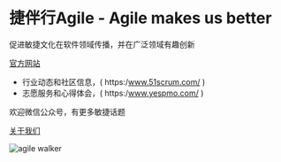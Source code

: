 # 捷伴行Agile - Agile makes us better
促进敏捷文化在软件领域传播，并在广泛领域有趣创新

[官方网站](https://www.agilewalker.com/)

- 行业动态和社区信息，( https:/www.51scrum.com/ )
- 志愿服务和心得体会，( https:/www.yespmo.com/ )

欢迎微信公众号，有更多敏捷话题

[关于我们](https://w.url.cn/s/AYZWI9D)

![agile walker](https://www.agilewalker.com/wp-content/uploads/2020/05/QR_Code_agilewalker.png)
